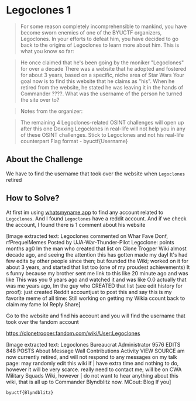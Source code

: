 # Legoclones 1
> For some reason completely incomprehensible to mankind, you have become sworn enemies of one of the BYUCTF organizers, Legoclones. In your efforts to defeat him, you have decided to go back to the origins of Legoclones to learn more about him. This is what you know so far:

> He once claimed that he's been going by the moniker "Legoclones" for over a decade
There was a website that he adopted and fostered for about 3 years, based on a specific, niche area of Star Wars
Your goal now is to find this website that he claims as "his". When he retired from the website, he stated he was leaving it in the hands of Commander ????. What was the username of the person he turned the site over to?

> Notes from the organizer:

> The remaining 4 Legoclones-related OSINT challenges will open up after this one
> Doxxing Legoclones in real-life will not help you in any of these OSINT challenges. Stick to Legoclones and not his real-life counterpart
> Flag format - byuctf{Username}

## About the Challenge
We have to find the username that took over the website when `Legoclones` retired

## How to Solve?
At first im using [whatsmyname.app](https://whatsmyname.app/) to find any account related to `Legoclones`. And I found `Legoclones` have a reddit account. And if we check the account, I found there is 1 comment about his website


[Image extracted text: Legoclones commented on Whar Fave
Donf,
rfPrequelMemes
Posted by UJA-War-Thunder-Pilot
Legcclone:
points
months ag0
Im the man who created that list on Clone Trogper Wiki almost
decade ago, and
seeing the attention this has gotten made my dayl It's had
few edits by other people
since then; but
founded the Wiki; worked on it for about 3 years, and started that list
too (one of my proudest achievements) It s funny because my brother sent me
link to
this like 20 minute ago and was like
This was you 9 years ago
and
watched it and was
like O.0 actually that was me
years ago, Im the guy who CREATED that list (see edit
history for proof):
just created
Reddit accountjust to post this and say this is my
favorite meme of all time: Still working on getting my Wikia
ccount
back to claim my
fame lol
Reply
Share]


Go to the website and find his account and you will find the username that took over the fandom account

https://clonetrooper.fandom.com/wiki/User:Legoclones


[Image extracted text: Legoclones
Bureaucrat
Administrator
9576 EDITS
848 POSTS
About
Message Wall
Contributions
Activity
VIEW SOURCE
am now currently retired, and will not respond to any messages on my talk page:
may
randomly edit this wiki if | have extra time and nothing to do, however it will be very
scarce.
really need to contact me;
will be on CWA Military Squads Wiki, however [
do not want to hear anything about this wiki, that is all up to Commander Blyndblitz
now. MCout:
Blog
If you]


```
byuctf{Blyndblitz}
```